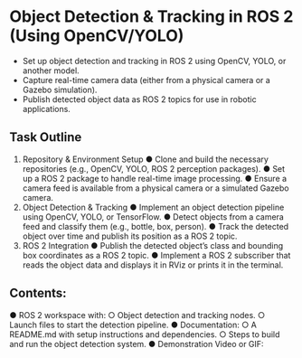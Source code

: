 # Object Detection &amp; Tracking in ROS 2 (Using OpenCV/YOLO)

- Set up object detection and tracking in ROS 2 using OpenCV, YOLO, or another
model.
- Capture real-time camera data (either from a physical camera or a Gazebo simulation).
- Publish detected object data as ROS 2 topics for use in robotic applications.

## Task Outline
1. Repository & Environment Setup
● Clone and build the necessary repositories (e.g., OpenCV, YOLO, ROS 2 perception
packages).
● Set up a ROS 2 package to handle real-time image processing.
● Ensure a camera feed is available from a physical camera or a simulated Gazebo
camera.
2. Object Detection & Tracking
● Implement an object detection pipeline using OpenCV, YOLO, or TensorFlow.
● Detect objects from a camera feed and classify them (e.g., bottle, box, person).
● Track the detected object over time and publish its position as a ROS 2 topic.
3. ROS 2 Integration
● Publish the detected object’s class and bounding box coordinates as a ROS 2 topic.
● Implement a ROS 2 subscriber that reads the object data and displays it in RViz or
prints it in the terminal.

## Contents:
● ROS 2 workspace with:
○ Object detection and tracking nodes.
○ Launch files to start the detection pipeline.
● Documentation:
○ A README.md with setup instructions and dependencies.
○ Steps to build and run the object detection system.
● Demonstration Video or GIF:
